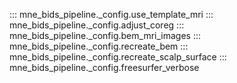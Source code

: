 
::: mne_bids_pipeline._config.use_template_mri
::: mne_bids_pipeline._config.adjust_coreg
::: mne_bids_pipeline._config.bem_mri_images
::: mne_bids_pipeline._config.recreate_bem
::: mne_bids_pipeline._config.recreate_scalp_surface
::: mne_bids_pipeline._config.freesurfer_verbose
